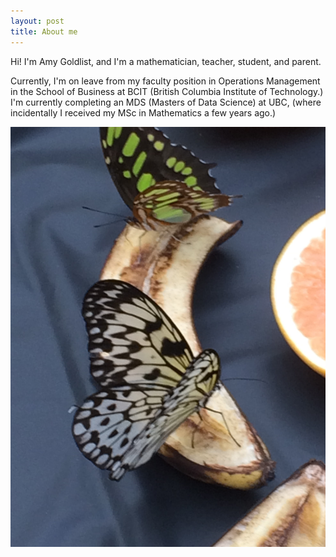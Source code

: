 ```yaml
---
layout: post
title: About me
---
```


Hi! I'm Amy Goldlist, and I'm a mathematician, teacher, student, and parent.

Currently, I'm on leave from my faculty position in Operations Management in the School of Business at BCIT (British Columbia Institute of Technology.)  I'm currently completing an MDS (Masters of Data Science) at UBC, (where incidentally I received my MSc in Mathematics a few years ago.)

![](butterfly.JPG)

